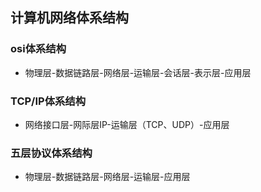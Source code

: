 ## 计算机网络体系结构
### osi体系结构
* 物理层-数据链路层-网络层-运输层-会话层-表示层-应用层
### TCP/IP体系结构
* 网络接口层-网际层IP-运输层（TCP、UDP）-应用层
### 五层协议体系结构
* 物理层-数据链路层-网络层-运输层-应用层